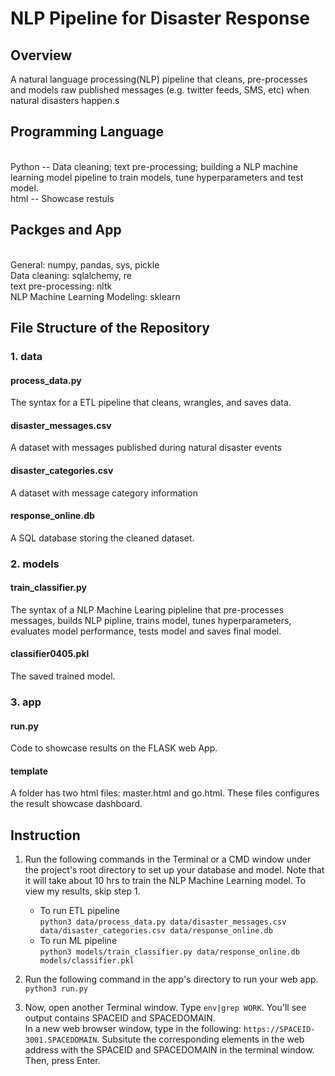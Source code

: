 # NLP Pipeline for Disaster Response

## Overview 
A natural language processing(NLP) pipeline that cleans, pre-processes and models raw published messages (e.g. twitter feeds, SMS, etc) when natural disasters happen.s

## Programming Language
<br> Python -- Data cleaning; text pre-processing; building a NLP machine learning model pipeline to train models, tune hyperparameters and test model. 
<br>html -- Showcase restuls

## Packges and App
<br>General: numpy, pandas, sys, pickle
<br>Data cleaning: sqlalchemy, re 
<br>text pre-processing: nltk
<br>NLP Machine Learning Modeling: sklearn

## File Structure of the Repository

### 1. data
#### process_data.py
The syntax for a ETL pipeline that cleans, wrangles, and saves data.
#### disaster_messages.csv
A dataset with messages published during natural disaster events
#### disaster_categories.csv
A dataset with message category information 
#### response_online.db
A SQL database storing the cleaned dataset.
### 2. models

#### train_classifier.py
The syntax of a NLP Machine Learing pipleline that pre-processes messages, builds NLP pipline, trains model, tunes hyperparameters, evaluates model performance, tests model and saves final model.
#### classifier0405.pkl
The saved trained model.

### 3. app
#### run.py
Code to showcase results on the FLASK web App. 
#### template
A folder has two html files: master.html and go.html. These files configures the result showcase dashboard.

## Instruction
1. Run the following commands in the Terminal or a CMD window under the project's root directory to set up your database and model. Note that it will take about 10 hrs to train the NLP Machine Learning model. To view my results, skip step 1. 

    - To run ETL pipeline
        <br>`python3 data/process_data.py data/disaster_messages.csv data/disaster_categories.csv data/response_online.db`
    - To run ML pipeline 
        <br>`python3 models/train_classifier.py data/response_online.db models/classifier.pkl`

2. Run the following command in the app's directory to run your web app.
    `python3 run.py`

3. Now, open another Terminal window. Type `env|grep WORK`. You'll see output contains SPACEID and SPACEDOMAIN. 
<br> In a new web browser window, type in the following: `https://SPACEID-3001.SPACEDOMAIN`. Subsitute the corresponding elements in the web address with the SPACEID and SPACEDOMAIN in the terminal window. Then, press Enter.



